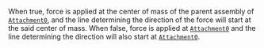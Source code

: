 When true, force is applied at the center of mass of the parent assembly
of [`Attachment0`](https://create.roblox.com/docs/reference/engine/classes/LineForce#Attachment0), and the line determining the
direction of the force will start at the said center of mass. When false,
force is applied at [`Attachment0`](https://create.roblox.com/docs/reference/engine/classes/LineForce#Attachment0) and the line
determining the direction will also start at
[`Attachment0`](https://create.roblox.com/docs/reference/engine/classes/LineForce#Attachment0).